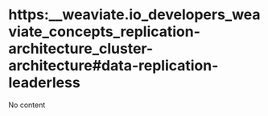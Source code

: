 # https:__weaviate.io_developers_weaviate_concepts_replication-architecture_cluster-architecture#data-replication-leaderless
No content